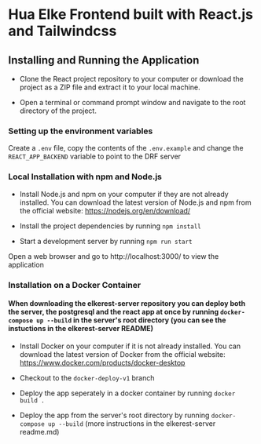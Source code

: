 # Hua Elke Frontend built with React.js and Tailwindcss

## Installing and Running the Application

- Clone the React project repository to your computer or download the project as a ZIP file and extract it to your local machine.

- Open a terminal or command prompt window and navigate to the root directory of the project.

### Setting up the environment variables


Create a `.env` file, copy the contents of the `.env.example` and change the `REACT_APP_BACKEND`    variable to point to the DRF server


### Local Installation with npm and Node.js

- Install Node.js and npm on your computer if they are not already installed. You can download the latest version of Node.js and npm from the official website: https://nodejs.org/en/download/

- Install the project dependencies by running `npm install`

- Start a development server by running `npm run start`

Open a web browser and go to http://localhost:3000/ to view the application


### Installation on a Docker Container

#### When downloading the elkerest-server repository you can deploy both the server, the postgresql and the react app at once by running `docker-compose up --build` in the server's root directory (you can see the instuctions in the elkerest-server README)

- Install Docker on your computer if it is not already installed. You can download the latest version of Docker from the official website: https://www.docker.com/products/docker-desktop

- Checkout to the `docker-deploy-v1` branch

- Deploy the app seperately in a docker container by running `docker build .`

- Deploy the app from the server's root directory by running `docker-compose up --build` (more instructions in the elkerest-server readme.md)
